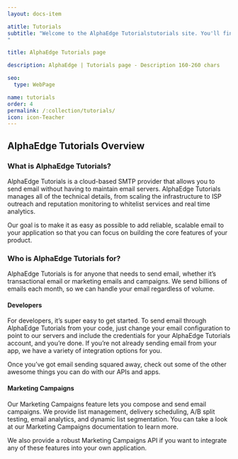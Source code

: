 ```yaml
---
layout: docs-item

atitle: Tutorials
subtitle: "Welcome to the AlphaEdge Tutorialstutorials site. You'll find comprehensive guides, documentation, and our tutorials to help you start working with it as quickly as possible, as well as support if you get stuck. Let's jump right in!
"

title: AlphaEdge Tutorials page

description: AlphaEdge | Tutorials page - Description 160-260 chars

seo:
  type: WebPage

name: tutorials
order: 4
permalink: /:collection/tutorials/
icon: icon-Teacher
---
```


## AlphaEdge Tutorials Overview
### What is AlphaEdge Tutorials?
    
AlphaEdge Tutorials is a cloud-based SMTP provider that allows you to send email without having to maintain email servers. AlphaEdge Tutorials manages all of the technical details, from scaling the infrastructure to ISP outreach and reputation monitoring to whitelist services and real time analytics.
    
Our goal is to make it as easy as possible to add reliable, scalable email to your application so that you can focus on building the core features of your product.
    
### Who is AlphaEdge Tutorials for?
    
AlphaEdge Tutorials is for anyone that needs to send email, whether it’s transactional email or marketing emails and campaigns. We send billions of emails each month, so we can handle your email regardless of volume.
    
#### Developers
    
For developers, it’s super easy to get started. To send email through AlphaEdge Tutorials from your code, just change your email configuration to point to our servers and include the credentials for your AlphaEdge Tutorials account, and you’re done. If you’re not already sending email from your app, we have a variety of integration options for you.
    
Once you’ve got email sending squared away, check out some of the other awesome things you can do with our APIs and apps.
    
#### Marketing Campaigns
    
Our Marketing Campaigns feature lets you compose and send email campaigns. We provide list management, delivery scheduling, A/B split testing, email analytics, and dynamic list segmentation. You can take a look at our Marketing Campaigns documentation to learn more.
    
We also provide a robust Marketing Campaigns API if you want to integrate any of these features into your own application.
